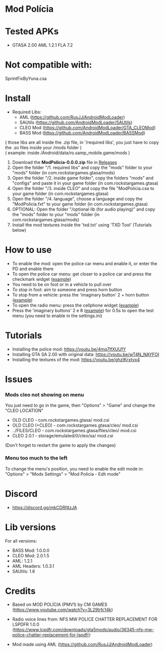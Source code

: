 # Mod Polícia

<h1>Tested APKs</h1>

* GTASA 2.00 AML 1.2.1 FLA 7.2

<h1>Not compatible with:</h1>

SprintFixByYuna.csa

<h1>Install</h1>

* Required Libs:
  * AML (https://github.com/RusJJ/AndroidModLoader)
  * SAUtils (https://github.com/AndroidModLoader/SAUtils)
  * CLEO Mod (https://github.com/AndroidModLoader/GTA_CLEOMod)
  * BASS Mod (https://github.com/AndroidModLoader/BASSMod)

( those libs are all inside the .zip file, in '/required libs', you just have to copy the .so files inside your /mods folder )<br>
( example: inside /Android/data/ro.samp_mobile.game/mods )<br>

1. Download the **ModPolicia-0.0.0.zip** file in [Releases](https://github.com/Danilo1301/GTASA_libModPolicia/releases)
2. Open the folder "/1. required libs" and copy the "mods" folder to your "mods" folder (in com.rockstargames.gtasa/mods)
3. Open the folder "/2. inside game folder", copy the folders "mods" and "configs" and paste it in your game folder (in com.rockstargames.gtasa)
4. Open the folder "/3. inside CLEO" and copy the file "ModPolicia.csa to your game folder (in com.rockstargames.gtasa)
5. Open the folder "/4. language", choose a language and copy the "ModPolicia.fxt" to your game folder (in com.rockstargames.gtasa)
6. OPTIONAL: Open the folder "/optional lib (for audio playing)" and copy the "mods" folder to your "mods" folder (in com.rockstargames.gtasa/mods)
7. Install the mod textures inside the 'txd.txt' using 'TXD Tool' (Tutorials below)

<h1>How to use</h1>

* To enable the mod: open the police car menu and enable it, or enter the PD and enable there
* To open the police car menu: get closer to a police car and press the checkmark widget ([example](https://imgur.com/gallery/checkmark-apBNac1))
* You need to be on foot or in a vehicle to pull over
* To stop in foot: aim to someone and press horn button
* To stop from a vehicle: press the 'imaginary button' 2 + horn button ([example](https://imgur.com/gallery/Ua4WzpE))
* To open the radio menu: press the cellphone widget ([example](https://imgur.com/gallery/radio-ofyko9e))
* Press the 'imaginary buttons' 2 e 8 ([example](https://imgur.com/gallery/WNUf5Ye)) for 0.5s to open the test menu (you need to enable in the settings.ini)

<h1>Tutorials</h1>

* Installing the police mod: https://youtu.be/4mq7lfXUUfY
* Installing GTA SA 2.00 with original data: https://youtu.be/wT4N_NAYFOI
* Installing the textures of the mod: https://youtu.be/ghzIKrxtvx4

<h1>Issues</h1>

<h3>Mods cleo not showing on menu</h3>

You just need to go in the game, then "Options" > "Game" and change the "CLEO LOCATION"<br>

* OLD CLEO - com.rockstargames.gtasa/ mod.csi
* OLD CLEO (+CLEO) - com.rockstargames.gtasa/cleo/ mod.csi
* ../FILES/CLEO - com.rockstargames.gtasa/files/cleo/ mod.csi
* CLEO 2.0.1 - storage/emulated/0/cleo/sa/ mod.csi

(Don't forget to restart the game to apply the changes)

<h3>Menu too much to the left</h3>

To change the menu's position, you need to enable the edit mode in: "Options" > "Mods Settings" > "Mod Policia - Edit mode"

<h1>Discord</h1>

* https://discord.gg/mkCDRf4zJA

<h1>Lib versions</h1>

For all versions:
* BASS Mod: 1.0.0.0
* CLEO Mod: 2.0.1.5
* AML: 1.2.1
* AML Headers: 1.0.3.1
* SAUtils: 1.6

<h1>Credits</h1>

* Based on MOD POLÍCIA (PMV1) by CM GAMES (https://www.youtube.com/watch?v=3L29Irfc14k)

* Radio voice lines from: NFS MW POLICE CHATTER REPLACEMENT FOR LSPDFR 1.0.0 (https://www.lcpdfr.com/downloads/gta5mods/audio/36345-nfs-mw-police-chatter-replacement-for-lspdfr)

* Mod made using AML (https://github.com/RusJJ/AndroidModLoader)